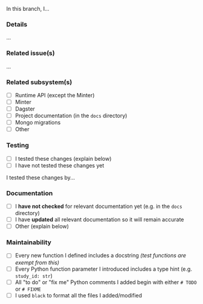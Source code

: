 <!-- 
    1. Summary (required)

    Summarize the changes you made on this branch (e.g. "In this branch, I...").
    This is typically a more detailed restatement of the PR title.

    Example: "In this branch, I updated the `/studies/{study_id}` endpoint
              so it returns an HTTP 404 response when the specified study
              does not exist."
-->

In this branch, I...

### Details

<!-- 
    2. Details (optional)

    Provide additional information you think readers will find useful. Readers include
    PR reviewers, release note authors, app debuggers, and your future self. Additional
    information might include motivation, rationale, and a description of previous behavior.

    Example: "It previously returned an HTTP 404 response
              and an empty JSON object."
-->

...

### Related issue(s)

<!-- 
    3. Related issue(s) (optional)

    Link to any GitHub issue(s) this branch was designed to resolve.

    Example: "Fixes #12345"
-->

...

### Related subsystem(s)

<!--
    4. Related subsystem(s) (required)

    Mark the checkbox next to each subsystem related to the changes in this branch.
    This information might factor into your choice of PR reviewer(s).

    Example: If you modified the `/studies/{study_id}` API endpoint,
             mark the checkbox next to "Runtime API (except the Minter)".
-->

- [ ] Runtime API (except the Minter)
- [ ] Minter
- [ ] Dagster
- [ ] Project documentation (in the `docs` directory)
- [ ] Mongo migrations
- [ ] Other

### Testing

<!-- 
    5. Testing (required)

    Indicate whether you have already tested the changes this branch contains; and, if so, how
    someone other than you can test them. That may involve attaching example files or ad hoc
    test instructions.

    Example: "I tested these changes by adding a pytest test that ensures the database does not
              contain a Study whose ID is `foo`, then submits an HTTP request to `/studies/foo`
              and confirms the response status is 404."
-->

- [ ] I tested these changes (explain below)
- [ ] I have not tested these changes yet

I tested these changes by...

### Documentation

<!--
    6. Documentation (required)

    Indicate whether, in this branch, you have updated all documentation that would
    otherwise become inaccurate if this branch were to be merged in.
-->

- [ ] I **have not checked** for relevant documentation yet (e.g. in the `docs` directory)
- [ ] I have **updated** all relevant documentation so it will remain accurate
- [ ] Other (explain below)

### Maintainability

<!--
    7. Maintainability (required)

    Indicate whether you have done each of these things that can make code easier to maintain,
    whether by others or by your future self.
-->

- [ ] Every new function I defined includes a docstring _(test functions are exempt from this)_
- [ ] Every Python function parameter I introduced includes a type hint (e.g. `study_id: str`)
- [ ] All "to do" or "fix me" Python comments I added begin with either `# TODO` or `# FIXME`
- [ ] I used `black` to format all the files I added/modified
